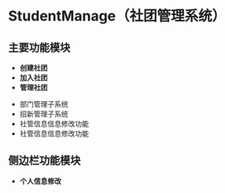# StudentManage（社团管理系统）
## 主要功能模块

- **创建社团**
- **加入社团**
- **管理社团**
 + 部门管理子系统
 + 招新管理子系统
 + 社管信息信息修改功能
 + 社管信息信息修改功能
 
## 侧边栏功能模块
-  **个人信息修改**
